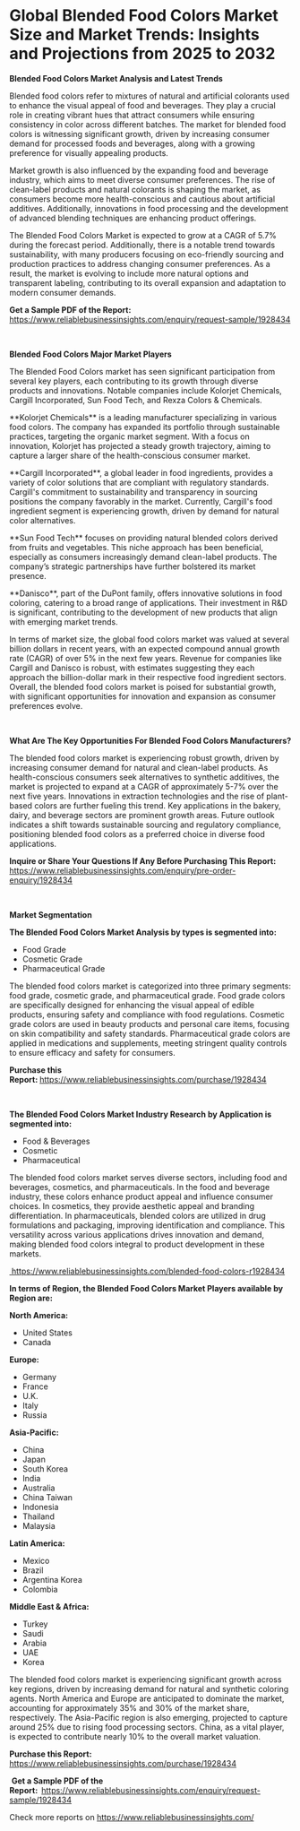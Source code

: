 <p><h1>Global Blended Food Colors Market Size and Market Trends: Insights and Projections from 2025 to 2032</h1></p><p><strong>Blended Food Colors Market Analysis and Latest Trends</strong></p>
<p><p>Blended food colors refer to mixtures of natural and artificial colorants used to enhance the visual appeal of food and beverages. They play a crucial role in creating vibrant hues that attract consumers while ensuring consistency in color across different batches. The market for blended food colors is witnessing significant growth, driven by increasing consumer demand for processed foods and beverages, along with a growing preference for visually appealing products.</p><p>Market growth is also influenced by the expanding food and beverage industry, which aims to meet diverse consumer preferences. The rise of clean-label products and natural colorants is shaping the market, as consumers become more health-conscious and cautious about artificial additives. Additionally, innovations in food processing and the development of advanced blending techniques are enhancing product offerings.</p><p>The Blended Food Colors Market is expected to grow at a CAGR of 5.7% during the forecast period. Additionally, there is a notable trend towards sustainability, with many producers focusing on eco-friendly sourcing and production practices to address changing consumer preferences. As a result, the market is evolving to include more natural options and transparent labeling, contributing to its overall expansion and adaptation to modern consumer demands.</p></p>
<p><strong>Get a Sample PDF of the Report:&nbsp;</strong> <a href="https://www.reliablebusinessinsights.com/enquiry/request-sample/1928434?utm_campaign=96&utm_medium=2&utm_source=Github&utm_content=ia&utm_term=15012025&utm_id=blended-food-colors">https://www.reliablebusinessinsights.com/enquiry/request-sample/1928434</a></p>
<p>&nbsp;</p>
<p><strong>Blended Food Colors Major Market Players</strong></p>
<p><p>The Blended Food Colors market has seen significant participation from several key players, each contributing to its growth through diverse products and innovations. Notable companies include Kolorjet Chemicals, Cargill Incorporated, Sun Food Tech, and Rexza Colors & Chemicals.</p><p>**Kolorjet Chemicals** is a leading manufacturer specializing in various food colors. The company has expanded its portfolio through sustainable practices, targeting the organic market segment. With a focus on innovation, Kolorjet has projected a steady growth trajectory, aiming to capture a larger share of the health-conscious consumer market.</p><p>**Cargill Incorporated**, a global leader in food ingredients, provides a variety of color solutions that are compliant with regulatory standards. Cargill's commitment to sustainability and transparency in sourcing positions the company favorably in the market. Currently, Cargill's food ingredient segment is experiencing growth, driven by demand for natural color alternatives.</p><p>**Sun Food Tech** focuses on providing natural blended colors derived from fruits and vegetables. This niche approach has been beneficial, especially as consumers increasingly demand clean-label products. The company’s strategic partnerships have further bolstered its market presence.</p><p>**Danisco**, part of the DuPont family, offers innovative solutions in food coloring, catering to a broad range of applications. Their investment in R&D is significant, contributing to the development of new products that align with emerging market trends.</p><p>In terms of market size, the global food colors market was valued at several billion dollars in recent years, with an expected compound annual growth rate (CAGR) of over 5% in the next few years. Revenue for companies like Cargill and Danisco is robust, with estimates suggesting they each approach the billion-dollar mark in their respective food ingredient sectors. Overall, the blended food colors market is poised for substantial growth, with significant opportunities for innovation and expansion as consumer preferences evolve.</p></p>
<p>&nbsp;</p>
<p><strong>What Are The Key Opportunities For Blended Food Colors Manufacturers?</strong></p>
<p><p>The blended food colors market is experiencing robust growth, driven by increasing consumer demand for natural and clean-label products. As health-conscious consumers seek alternatives to synthetic additives, the market is projected to expand at a CAGR of approximately 5-7% over the next five years. Innovations in extraction technologies and the rise of plant-based colors are further fueling this trend. Key applications in the bakery, dairy, and beverage sectors are prominent growth areas. Future outlook indicates a shift towards sustainable sourcing and regulatory compliance, positioning blended food colors as a preferred choice in diverse food applications.</p></p>
<p><strong>Inquire or Share Your Questions If Any Before Purchasing This Report:</strong> <a href="https://www.reliablebusinessinsights.com/enquiry/pre-order-enquiry/1928434?utm_campaign=96&utm_medium=2&utm_source=Github&utm_content=ia&utm_term=15012025&utm_id=blended-food-colors">https://www.reliablebusinessinsights.com/enquiry/pre-order-enquiry/1928434</a></p>
<p>&nbsp;</p>
<p><strong>Market Segmentation</strong></p>
<p><strong>The Blended Food Colors Market Analysis by types is segmented into:</strong></p>
<p><ul><li>Food Grade</li><li>Cosmetic Grade</li><li>Pharmaceutical Grade</li></ul></p>
<p><p>The blended food colors market is categorized into three primary segments: food grade, cosmetic grade, and pharmaceutical grade. Food grade colors are specifically designed for enhancing the visual appeal of edible products, ensuring safety and compliance with food regulations. Cosmetic grade colors are used in beauty products and personal care items, focusing on skin compatibility and safety standards. Pharmaceutical grade colors are applied in medications and supplements, meeting stringent quality controls to ensure efficacy and safety for consumers.</p></p>
<p><strong>Purchase this Report:&nbsp;</strong><a href="https://www.reliablebusinessinsights.com/purchase/1928434?utm_campaign=96&utm_medium=2&utm_source=Github&utm_content=ia&utm_term=15012025&utm_id=blended-food-colors">https://www.reliablebusinessinsights.com/purchase/1928434</a></p>
<p>&nbsp;</p>
<p><strong>The Blended Food Colors Market Industry Research by Application is segmented into:</strong></p>
<p><ul><li>Food & Beverages</li><li>Cosmetic</li><li>Pharmaceutical</li></ul></p>
<p><p>The blended food colors market serves diverse sectors, including food and beverages, cosmetics, and pharmaceuticals. In the food and beverage industry, these colors enhance product appeal and influence consumer choices. In cosmetics, they provide aesthetic appeal and branding differentiation. In pharmaceuticals, blended colors are utilized in drug formulations and packaging, improving identification and compliance. This versatility across various applications drives innovation and demand, making blended food colors integral to product development in these markets.</p></p>
<p><a href="https://www.reliablebusinessinsights.com/blended-food-colors-r1928434?utm_campaign=96&utm_medium=2&utm_source=Github&utm_content=ia&utm_term=15012025&utm_id=blended-food-colors">&nbsp;https://www.reliablebusinessinsights.com/blended-food-colors-r1928434</a></p>
<p><strong>In terms of Region, the Blended Food Colors Market Players available by Region are:</strong></p>
<p>
    <p> <strong> North America: </strong>
        <ul>
            <li>United States</li>
            <li>Canada</li>
        </ul>
        </p> 
    <p> <strong> Europe: </strong>
        <ul>
            <li>Germany</li>
            <li>France</li>
            <li>U.K.</li>
            <li>Italy</li>
            <li>Russia</li>
        </ul>
        </p> 
    <p> <strong> Asia-Pacific: </strong>
        <ul>
            <li>China</li>
            <li>Japan</li>
            <li>South Korea</li>
            <li>India</li>
            <li>Australia</li>
            <li>China Taiwan</li>
            <li>Indonesia</li>
            <li>Thailand</li>
            <li>Malaysia</li>
        </ul>
        </p> 
    <p> <strong> Latin America: </strong>
        <ul>
            <li>Mexico</li>
            <li>Brazil</li>
            <li>Argentina Korea</li>
            <li>Colombia</li>
        </ul>
        </p> 
    <p> <strong> Middle East & Africa: </strong>
        <ul>
            <li>Turkey</li>
            <li>Saudi</li>
            <li>Arabia</li>
            <li>UAE</li>
            <li>Korea</li>
        </ul>
    </p>
    </p>
<p><p>The blended food colors market is experiencing significant growth across key regions, driven by increasing demand for natural and synthetic coloring agents. North America and Europe are anticipated to dominate the market, accounting for approximately 35% and 30% of the market share, respectively. The Asia-Pacific region is also emerging, projected to capture around 25% due to rising food processing sectors. China, as a vital player, is expected to contribute nearly 10% to the overall market valuation.</p></p>
<p><strong>Purchase this Report: </strong><a href="https://www.reliablebusinessinsights.com/purchase/1928434?utm_campaign=96&utm_medium=2&utm_source=Github&utm_content=ia&utm_term=15012025&utm_id=blended-food-colors">https://www.reliablebusinessinsights.com/purchase/1928434</a></p>
<p>&nbsp;<strong>Get a Sample PDF of the Report:&nbsp;&nbsp;</strong><a href="https://www.reliablebusinessinsights.com/enquiry/request-sample/1928434?utm_campaign=96&utm_medium=2&utm_source=Github&utm_content=ia&utm_term=15012025&utm_id=blended-food-colors">https://www.reliablebusinessinsights.com/enquiry/request-sample/1928434</a></p>
<p><strong></strong></p>
<p>Check more reports on <a href="https://www.reliablebusinessinsights.com/?utm_campaign=96&utm_medium=2&utm_source=Github&utm_content=ia&utm_term=15012025&utm_id=blended-food-colors">https://www.reliablebusinessinsights.com/</a></p>